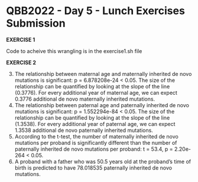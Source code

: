 # QBB2022 - Day 5 - Lunch Exercises Submission

**EXERCISE 1**

Code to acheive this wrangling is in the exercise1.sh file

**EXERCISE 2**

3. The relationship between maternal age and maternally inherited de novo mutations is significant: p = 6.878208e-24 < 0.05. The size of the relationship can be quantified by looking at the slope of the line (0.3776). For every additional year of maternal age, we can expect 0.3776 additional de novo maternally inherited mutations.
4. The relationship between paternal age and paternally inherited de novo mutations is significant: p = 1.552294e-84 < 0.05. The size of the relationship can be quantified by looking at the slope of the line (1.3538). For every additional year of paternal age, we can expect 1.3538 additional de novo paternally inherited mutations.
6. According to the t-test, the number of maternally inherited de novo mutations per proband is significantly different than the number of paternally inherited de novo mutations per proband: t = 53.4, p = 2.20e-264 < 0.05.
7. A proband with a father who was 50.5 years old at the proband’s time of birth is predicted to have 78.018535 paternally inherited de novo mutations.